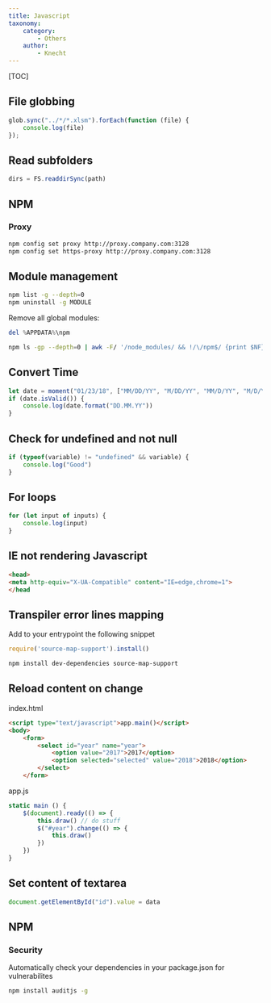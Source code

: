 ```yaml
---
title: Javascript
taxonomy:
    category:
        - Others
    author:
        - Knecht
---
```


[TOC]

## File globbing

```javascript
glob.sync("../*/*.xlsm").forEach(function (file) {
    console.log(file)
});
```

## Read subfolders

```javascript
dirs = FS.readdirSync(path)
```

## NPM

### Proxy

```bash
npm config set proxy http://proxy.company.com:3128
npm config set https-proxy http://proxy.company.com:3128
```

## Module management

```bash
npm list -g --depth=0
npm uninstall -g MODULE
```
Remove all global modules:
```powershell
del %APPDATA%\npm
```
```bash
npm ls -gp --depth=0 | awk -F/ '/node_modules/ && !/\/npm$/ {print $NF}' | xargs npm -g rm
```

## Convert Time
```javascript
let date = moment("01/23/18", ["MM/DD/YY", "M/DD/YY", "MM/D/YY", "M/D/YY"], true)
if (date.isValid()) {
    console.log(date.format("DD.MM.YY"))
}
```

## Check for undefined and not null
```javascript
if (typeof(variable) != "undefined" && variable) {
	console.log("Good")
}
```

## For loops
```javascript
for (let input of inputs) {
    console.log(input)
}
```

## IE not rendering Javascript
```html
<head>
<meta http-equiv="X-UA-Compatible" content="IE=edge,chrome=1">
</head
```

## Transpiler error lines mapping
Add to your entrypoint the following snippet
```javascript
require('source-map-support').install()
```
```bash
npm install dev-dependencies source-map-support
```

## Reload content on change
index.html
```html
<script type="text/javascript">app.main()</script>
<body>
    <form>
    	<select id="year" name="year">
    		<option value="2017">2017</option>
    		<option selected="selected" value="2018">2018</option>
    	</select>
    </form>
```
app.js
```javascript
static main () {
    $(document).ready(() => {
        this.draw() // do stuff
        $("#year").change(() => {
            this.draw()
        })
    })
}
```

## Set content of textarea
```javascript
document.getElementById("id").value = data
```

## NPM

### Security

Automatically check your dependencies in your package.json for vulnerabilites
```bash
npm install auditjs -g
```
